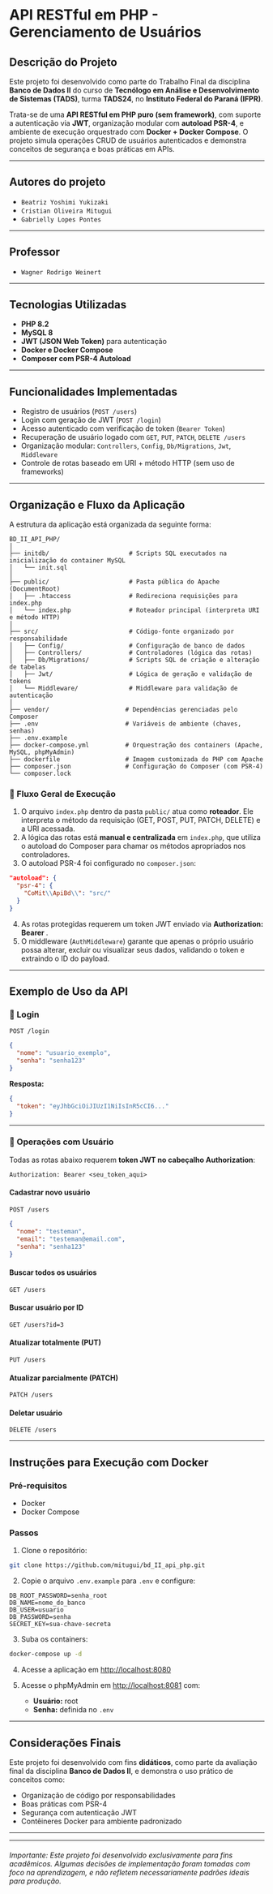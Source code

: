 
# API RESTful em PHP - Gerenciamento de Usuários

## Descrição do Projeto
Este projeto foi desenvolvido como parte do Trabalho Final da disciplina **Banco de Dados II** do curso de **Tecnólogo em Análise e Desenvolvimento de Sistemas (TADS)**, turma **TADS24**, no **Instituto Federal do Paraná (IFPR)**.

Trata-se de uma **API RESTful em PHP puro (sem framework)**, com suporte a autenticação via **JWT**, organização modular com **autoload PSR-4**, e ambiente de execução orquestrado com **Docker + Docker Compose**. O projeto simula operações CRUD de usuários autenticados e demonstra conceitos de segurança e boas práticas em APIs.

---

## Autores do projeto
- `Beatriz Yoshimi Yukizaki`
- `Cristian Oliveira Mitugui`
- `Gabrielly Lopes Pontes`

---

## Professor
- `Wagner Rodrigo Weinert`

---

## Tecnologias Utilizadas

- **PHP 8.2**
- **MySQL 8**
- **JWT (JSON Web Token)** para autenticação
- **Docker e Docker Compose**
- **Composer com PSR-4 Autoload**

---

## Funcionalidades Implementadas

- Registro de usuários (`POST /users`)
- Login com geração de JWT (`POST /login`)
- Acesso autenticado com verificação de token (`Bearer Token`)
- Recuperação de usuário logado com `GET`, `PUT`, `PATCH`, `DELETE /users`
- Organização modular: `Controllers`, `Config`, `Db/Migrations`, `Jwt`, `Middleware`
- Controle de rotas baseado em URI + método HTTP (sem uso de frameworks)

---

## Organização e Fluxo da Aplicação

A estrutura da aplicação está organizada da seguinte forma:

```
BD_II_API_PHP/
│
├── initdb/                      # Scripts SQL executados na inicialização do container MySQL
│   └── init.sql
│
├── public/                      # Pasta pública do Apache (DocumentRoot)
│   ├── .htaccess                # Redireciona requisições para index.php
│   └── index.php                # Roteador principal (interpreta URI e método HTTP)
│
├── src/                         # Código-fonte organizado por responsabilidade
│   ├── Config/                  # Configuração de banco de dados
│   ├── Controllers/             # Controladores (lógica das rotas)
│   ├── Db/Migrations/           # Scripts SQL de criação e alteração de tabelas
│   ├── Jwt/                     # Lógica de geração e validação de tokens
│   └── Middleware/              # Middleware para validação de autenticação
│
├── vendor/                     # Dependências gerenciadas pelo Composer
├── .env                        # Variáveis de ambiente (chaves, senhas)
├── .env.example
├── docker-compose.yml          # Orquestração dos containers (Apache, MySQL, phpMyAdmin)
├── dockerfile                  # Imagem customizada do PHP com Apache
├── composer.json               # Configuração do Composer (com PSR-4)
└── composer.lock
```

### 🔄 Fluxo Geral de Execução

1. O arquivo `index.php` dentro da pasta `public/` atua como **roteador**. Ele interpreta o método da requisição (GET, POST, PUT, PATCH, DELETE) e a URI acessada.
2. A lógica das rotas está **manual e centralizada** em `index.php`, que utiliza o autoload do Composer para chamar os métodos apropriados nos controladores.
3. O autoload PSR-4 foi configurado no `composer.json`:

```json
"autoload": {
  "psr-4": {
    "CoMit\\ApiBd\\": "src/"
  }
}
```

4. As rotas protegidas requerem um token JWT enviado via **Authorization: Bearer <token>**.
5. O middleware (`AuthMiddleware`) garante que apenas o próprio usuário possa alterar, excluir ou visualizar seus dados, validando o token e extraindo o ID do payload.

---

## Exemplo de Uso da API

### 🔑 Login

`POST /login`

```json
{
  "nome": "usuario_exemplo",
  "senha": "senha123"
}
```

**Resposta:**

```json
{
  "token": "eyJhbGciOiJIUzI1NiIsInR5cCI6..."
}
```

---

### 👤 Operações com Usuário

Todas as rotas abaixo requerem **token JWT no cabeçalho Authorization**:

```
Authorization: Bearer <seu_token_aqui>
```

#### Cadastrar novo usuário

`POST /users`

```json
{
  "nome": "testeman",
  "email": "testeman@email.com",
  "senha": "senha123"
}
```

#### Buscar todos os usuários

`GET /users`

#### Buscar usuário por ID

`GET /users?id=3`

#### Atualizar totalmente (PUT)

`PUT /users`

#### Atualizar parcialmente (PATCH)

`PATCH /users`

#### Deletar usuário

`DELETE /users`

---

## Instruções para Execução com Docker

### Pré-requisitos

- Docker
- Docker Compose

### Passos

1. Clone o repositório:

```bash
git clone https://github.com/mitugui/bd_II_api_php.git
```

2. Copie o arquivo `.env.example` para `.env` e configure:

```env
DB_ROOT_PASSWORD=senha_root
DB_NAME=nome_do_banco
DB_USER=usuario
DB_PASSWORD=senha
SECRET_KEY=sua-chave-secreta
```

3. Suba os containers:

```bash
docker-compose up -d
```

4. Acesse a aplicação em [http://localhost:8080](http://localhost:8080)

5. Acesse o phpMyAdmin em [http://localhost:8081](http://localhost:8081) com:
   - **Usuário:** root
   - **Senha:** definida no `.env`

---

## Considerações Finais

Este projeto foi desenvolvido com fins **didáticos**, como parte da avaliação final da disciplina **Banco de Dados II**, e demonstra o uso prático de conceitos como:

- Organização de código por responsabilidades
- Boas práticas com PSR-4
- Segurança com autenticação JWT
- Contêineres Docker para ambiente padronizado

---
---
###### Importante: Este projeto foi desenvolvido exclusivamente para fins acadêmicos. Algumas decisões de implementação foram tomadas com foco na aprendizagem, e não refletem necessariamente padrões ideais para produção.
